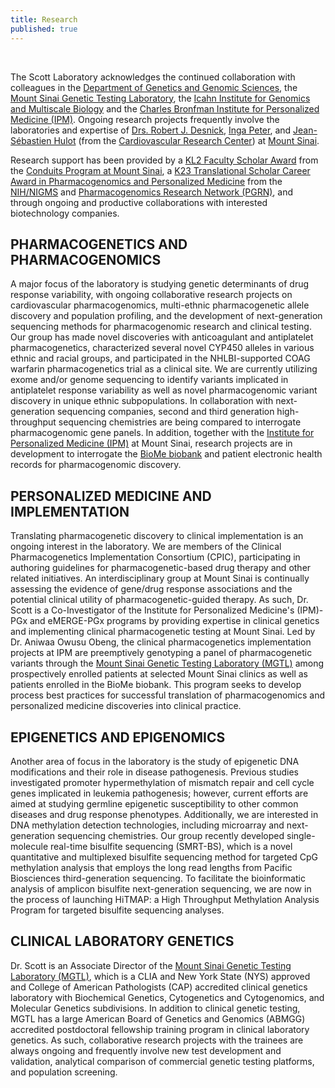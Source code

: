 ```yaml
---
title: Research
published: true
---
```


<br>

The Scott Laboratory acknowledges the continued collaboration with colleagues in the [Department of Genetics and Genomic Sciences](http://icahn.mssm.edu/departments-and-institutes/genomics), the [Mount Sinai Genetic Testing Laboratory](http://icahn.mssm.edu/genetictesting), the [Icahn Institute for Genomics and Multiscale Biology](http://icahn.mssm.edu/departments-and-institutes/genomics) and the [Charles Bronfman Institute for Personalized Medicine (IPM)](http://icahn.mssm.edu/research/institutes/ipm).  Ongoing research projects frequently involve the laboratories and expertise of [Drs. Robert J. Desnick](http://www.mountsinai.org/profiles/robert-j-desnick), [Inga Peter](http://icahn.mssm.edu/profiles/inga-peter), and [Jean-Sébastien Hulot](http://icahn.mssm.edu/research/labs/hulot-laboratory) (from the [Cardiovascular Research Center](http://icahn.mssm.edu/research/centers/cardiovascular-research-center)) at [Mount Sinai](http://icahn.mssm.edu/).  

Research support has been provided by a [KL2 Faculty Scholar Award](http://icahn.mssm.edu/research/institutes/institutes-for-clinical-and-translational-sciences/education-and-career-development/kl2-faculty-scholars-awards) from the [Conduits Program at Mount Sinai](http://icahn.mssm.edu/research/institutes/institutes-for-clinical-and-translational-sciences), a [K23 Translational Scholar Career Award in Pharmacogenomics and Personalized Medicine](http://grants.nih.gov/grants/guide/pa-files/PA-11-009.html) from the [NIH/NIGMS](http://www.nigms.nih.gov/Pages/default.aspx) and [Pharmacogenomics Research Network (PGRN)](http://pgrn.org/display/pgrnwebsite/PGRN+Home), and through ongoing and productive collaborations with interested biotechnology companies.  

## PHARMACOGENETICS AND PHARMACOGENOMICS  

A major focus of the laboratory is studying genetic determinants of drug response variability, with ongoing collaborative research projects on cardiovascular pharmacogenomics, multi-ethnic pharmacogenetic allele discovery and population profiling, and the development of next-generation sequencing methods for pharmacogenomic research and clinical testing. Our group has made novel discoveries with anticoagulant and antiplatelet pharmacogenetics, characterized several novel CYP450 alleles in various ethnic and racial groups, and participated in the NHLBI-supported COAG warfarin pharmacogenetics trial as a clinical site.  We are currently utilizing exome and/or genome sequencing to identify variants implicated in antiplatelet response variability as well as novel pharmacogenomic variant discovery in unique ethnic subpopulations.  In collaboration with next-generation sequencing companies, second and third generation high-throughput sequencing chemistries are being compared to interrogate pharmacogenomic gene panels.  In addition, together with the [Institute for Personalized Medicine (IPM)](http://icahn.mssm.edu/research/institutes/ipm) at Mount Sinai, research projects are in development to interrogate the [BioMe biobank](http://icahn.mssm.edu/research/institutes/ipm/programs/biome-biobank) and patient electronic health records for pharmacogenomic discovery.  

##  PERSONALIZED MEDICINE AND IMPLEMENTATION  

Translating pharmacogenetic discovery to clinical implementation is an ongoing interest in the laboratory.  We are members of the Clinical Pharmacogenetics Implementation Consortium (CPIC), participating in authoring guidelines for pharmacogenetic-based drug therapy and other related initiatives.  An interdisciplinary group at Mount Sinai is continually assessing the evidence of gene/drug response associations and the potential clinical utility of pharmacogenetic-guided therapy.  As such, Dr. Scott is a Co-Investigator of the Institute for Personalized Medicine's (IPM)-PGx and eMERGE-PGx programs by providing expertise in clinical genetics and implementing clinical pharmacogenetic testing at Mount Sinai.  Led by Dr. Aniwaa Owusu Obeng, the clinical pharmacogenetics implementation projects at IPM are preemptively genotyping a panel of pharmacogenetic variants through the [Mount Sinai Genetic Testing Laboratory (MGTL)](http://icahn.mssm.edu/departments-and-institutes/genomics/genetic-testing) among prospectively enrolled patients at selected Mount Sinai clinics as well as patients enrolled in the BioMe biobank.  This program seeks to develop process best practices for successful translation of pharmacogenomics and personalized medicine discoveries into clinical practice.  

## EPIGENETICS AND EPIGENOMICS  

Another area of focus in the laboratory is the study of epigenetic DNA modifications and their role in disease pathogenesis.  Previous studies investigated promoter hypermethylation of mismatch repair and cell cycle genes implicated in leukemia pathogenesis; however, current efforts are aimed at studying germline epigenetic susceptibility to other common diseases and drug response phenotypes.  Additionally, we are interested in DNA methylation detection technologies, including microarray and next-generation sequencing chemistries.  Our group recently developed single-molecule real-time bisulfite sequencing (SMRT-BS), which is a novel quantitative and multiplexed bisulfite sequencing method for targeted CpG methylation analysis that employs the long read lengths from Pacific Biosciences third-generation sequencing.  To facilitate the bioinformatic analysis of amplicon bisulfite next-generation sequencing, we are now in the process of launching HiTMAP: a High Throughput Methylation Analysis Program for targeted bisulfite sequencing analyses.  

## CLINICAL LABORATORY GENETICS  

Dr. Scott is an Associate Director of the [Mount Sinai Genetic Testing Laboratory (MGTL)](http://icahn.mssm.edu/departments-and-institutes/genomics/genetic-testing), which is a CLIA and New York State (NYS) approved and College of American Pathologists (CAP) accredited clinical genetics laboratory with Biochemical Genetics, Cytogenetics and Cytogenomics, and Molecular Genetics subdivisions.  In addition to clinical genetic testing, MGTL has a large American Board of Genetics and Genomics (ABMGG) accredited postdoctoral fellowship training program in clinical laboratory genetics.  As such, collaborative research projects with the trainees are always ongoing and frequently involve new test development and validation, analytical comparison of commercial genetic testing platforms, and population screening. 